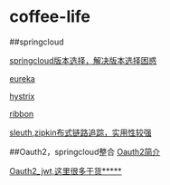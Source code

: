 # coffee-life


##springcloud

[springcloud版本选择，解决版本选择困惑](springcloud/springcloud版本.md)

[eureka](springcloud/eureka.md)

[hystrix](springcloud/hystrix.md)

[ribbon](springcloud/Ribbon客户端负载均衡.md)

[sleuth,zipkin布式链路追踪，实用性较强](springcloud/分布式链路追踪.md)





##Oauth2，springcloud整合
[Oauth2简介](oauth2/oauth2.md)

[Oauth2_jwt,这里很多干货*****](oauth2/oauth2_jwt.md)